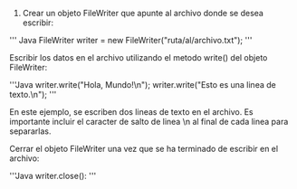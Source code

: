 1. Crear un objeto FileWriter que apunte al archivo donde se desea escribir:

''' Java
FileWriter writer = new FileWriter("ruta/al/archivo.txt");
'''

Escribir los datos en el archivo utilizando el metodo write() del objeto FileWriter:

'''Java
writer.write("Hola, Mundo!\n");
writer.write("Esto es una linea de texto.\n");
'''

En este ejemplo, se escriben dos lineas de texto en el archivo. Es importante incluir el caracter de salto de linea \n al final de cada linea para separarlas.

Cerrar el objeto FileWriter una vez que se ha terminado de escribir en el archivo:

'''Java
writer.close():
'''
